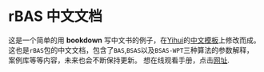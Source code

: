 # rBAS 中文文档

这是一个简单的用 **bookdown** 写中文书的例子，在[Yihui](https://github.com/yihui)的[中文模板](https://github.com/yihui/bookdown-chinese)上修改而成。这也是`rBAS`包的中文文档，包含了`BAS`,`BSAS`以及`BSAS-WPT`三种算法的参数解释，案例库等等内容，未来也会不断保持更新。 想在线观看手册，点击[网址](jywang2016.github.io/rBAS_documents/).
